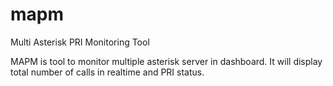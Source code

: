 mapm
====

Multi Asterisk PRI Monitoring Tool

MAPM is tool to monitor multiple asterisk server in dashboard. 
It will display total number of calls in realtime and PRI status.
